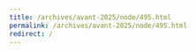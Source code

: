```yaml
---
title: /archives/avant-2025/node/495.html
permalink: /archives/avant-2025/node/495.html
redirect: /
---
```

